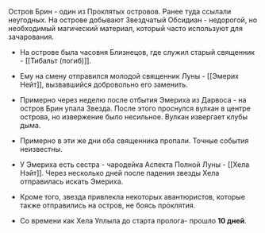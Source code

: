
Остров Брин - один из Проклятых островов. Ранее туда ссылали неугодных.
На острове добывают Звездчатый Обсидиан - недорогой, но необходимый магический материал, который часто используют для зачарования.
- На острове была часовня Близнецов, где служил старый священник - [[Тибальт (погиб)]].
    
- Ему на смену отправился молодой священник Луны - [[Эмерих Нейт]], вызвавшийся добровольно его заменить.
    
- Примерно через неделю после отбытия Эмериха из Дарвоса - на остров Брин упала Звезда. После этого проснулся вулкан в центре острова, но извержение было несильное. Вулкан извергает клубы дыма.
    
- Примерно в эти же дни оба священника пропали. Точные события неизвестны.
    
- У Эмериха есть сестра - чародейка Аспекта Полной Луны - [[Хела Нэйт]]. Через несколько дней после падения звезды Хела отправилась искать Эмериха.
    
- Кроме того, звезда привлекла некоторых авантюристов, которые также отправились на остров, не боясь проклятия.
    
- Со времени как Хела Уплыла до старта пролога- прошло **10 дней**.